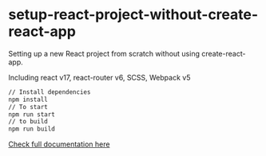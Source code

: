 # setup-react-project-without-create-react-app
Setting up a new React project from scratch without using create-react-app.

Including react v17, react-router v6, SCSS, Webpack v5
```sh
// Install dependencies
npm install
// To start
npm run start
// to build
npm run build
```
<a href="https://frontendguruji.com/blog/how-to-setup-a-react-js-project-from-scratch-without-create-react-app/">Check full documentation here</a>
